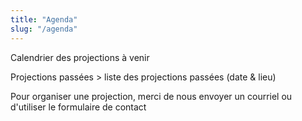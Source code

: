 ```yaml
---
title: "Agenda"
slug: "/agenda"
---
```


Calendrier des projections à venir

Projections passées > liste des projections passées (date & lieu)

Pour organiser une projection, merci de nous envoyer un courriel ou d'utiliser le formulaire de contact